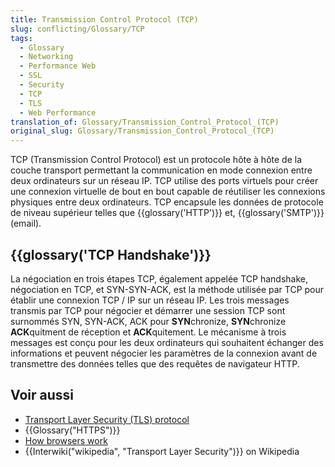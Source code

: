 ```yaml
---
title: Transmission Control Protocol (TCP)
slug: conflicting/Glossary/TCP
tags:
  - Glossary
  - Networking
  - Performance Web
  - SSL
  - Security
  - TCP
  - TLS
  - Web Performance
translation_of: Glossary/Transmission_Control_Protocol_(TCP)
original_slug: Glossary/Transmission_Control_Protocol_(TCP)
---
```

TCP (Transmission Control Protocol) est un protocole hôte à hôte de la couche transport permettant la communication en mode connexion entre deux ordinateurs sur un réseau IP. TCP utilise des ports virtuels pour créer une connexion virtuelle de bout en bout capable de réutiliser les connexions physiques entre deux ordinateurs. TCP encapsule les données de protocole de niveau supérieur telles que {{glossary('HTTP')}} et, {{glossary('SMTP')}} (email).

## {{glossary('TCP Handshake')}}

La négociation en trois étapes TCP, également appelée TCP handshake, négociation en TCP, et SYN-SYN-ACK, est la méthode utilisée par TCP pour établir une connexion TCP / IP sur un réseau IP. Les trois messages transmis par TCP pour négocier et démarrer une session TCP sont surnommés SYN, SYN-ACK, ACK pour **SYN**chronize, **SYN**chronize **ACK**quitment de réception et **ACK**quitement. Le mécanisme à trois messages est conçu pour les deux ordinateurs qui souhaitent échanger des informations et peuvent négocier les paramètres de la connexion avant de transmettre des données telles que des requêtes de navigateur HTTP.

## Voir aussi

- [Transport Layer Security (TLS) protocol](/fr/docs/Web/Security/Transport_Layer_Security)
- {{Glossary("HTTPS")}}
- [How browsers work](/fr/docs/Web/Performance/Populating_the_page:_how_browsers_work)
- {{Interwiki("wikipedia", "Transport Layer Security")}} on Wikipedia
